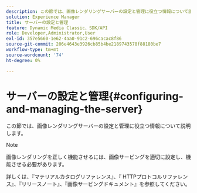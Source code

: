 ```yaml
---
description: この節では、画像レンダリングサーバーの設定と管理に役立つ情報について説明します。
solution: Experience Manager
title: サーバーの設定と管理
feature: Dynamic Media Classic、SDK/API
role: Developer,Administrator,User
exl-id: 357e5660-1e62-4aa0-91c2-696cacac8f86
source-git-commit: 206e4643e3926cb85b4be2189743578f88180be7
workflow-type: tm+mt
source-wordcount: '74'
ht-degree: 0%

---
```


# サーバーの設定と管理{#configuring-and-managing-the-server}

この節では、画像レンダリングサーバーの設定と管理に役立つ情報について説明します。

>[!NOTE]
>
>画像レンダリングを正しく機能させるには、画像サービングを適切に設定し、機能させる必要があります。

詳しくは、『マテリアルカタログリファレンス』、『 HTTPプロトコルリファレンス』、『リリースノート』、『画像サービングドキュメント』を参照してください。
